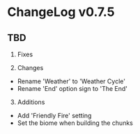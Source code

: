 # ChangeLog v0.7.5
**TBD**
---

1) Fixes

2) Changes
* Rename 'Weather' to 'Weather Cycle'
* Rename 'End' option sign to 'The End'

3) Additions
* Add 'Friendly Fire' setting
* Set the biome when building the chunks